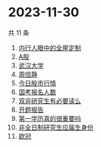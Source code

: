 # 2023-11-30

共 11 条

<!-- BEGIN -->
<!-- 最后更新时间 Thu Nov 30 2023 15:07:20 GMT+0800 (China Standard Time) -->

1. [内行人眼中的全屋定制](https://www.zhihu.com/search?q=%E5%86%85%E8%A1%8C%E4%BA%BA%E7%9C%BC%E4%B8%AD%E7%9A%84%E5%85%A8%E5%B1%8B%E5%AE%9A%E5%88%B6)
1. [A股](https://www.zhihu.com/search?q=A%E8%82%A1)
1. [武汉大学](https://www.zhihu.com/search?q=%E6%AD%A6%E6%B1%89%E5%A4%A7%E5%AD%A6)
1. [周信静](https://www.zhihu.com/search?q=%E5%91%A8%E4%BF%A1%E9%9D%99)
1. [今日股市行情](https://www.zhihu.com/search?q=%E4%BB%8A%E6%97%A5%E8%82%A1%E5%B8%82%E8%A1%8C%E6%83%85)
1. [国考报名人数](https://www.zhihu.com/search?q=%E5%9B%BD%E8%80%83%E6%8A%A5%E5%90%8D%E4%BA%BA%E6%95%B0)
1. [双非研究生有必要读么](https://www.zhihu.com/search?q=%E5%8F%8C%E9%9D%9E%E7%A0%94%E7%A9%B6%E7%94%9F%E6%9C%89%E5%BF%85%E8%A6%81%E8%AF%BB%E4%B9%88)
1. [开题报告](https://www.zhihu.com/search?q=%E5%BC%80%E9%A2%98%E6%8A%A5%E5%91%8A)
1. [第一学历真的很重要吗](https://www.zhihu.com/search?q=%E7%AC%AC%E4%B8%80%E5%AD%A6%E5%8E%86%E7%9C%9F%E7%9A%84%E5%BE%88%E9%87%8D%E8%A6%81%E5%90%97)
1. [非全日制研究生应届生身份](https://www.zhihu.com/search?q=%E9%9D%9E%E5%85%A8%E6%97%A5%E5%88%B6%E7%A0%94%E7%A9%B6%E7%94%9F%E5%BA%94%E5%B1%8A%E7%94%9F%E8%BA%AB%E4%BB%BD)
1. [欧冠](https://www.zhihu.com/search?q=%E6%AC%A7%E5%86%A0)

<!-- END -->
